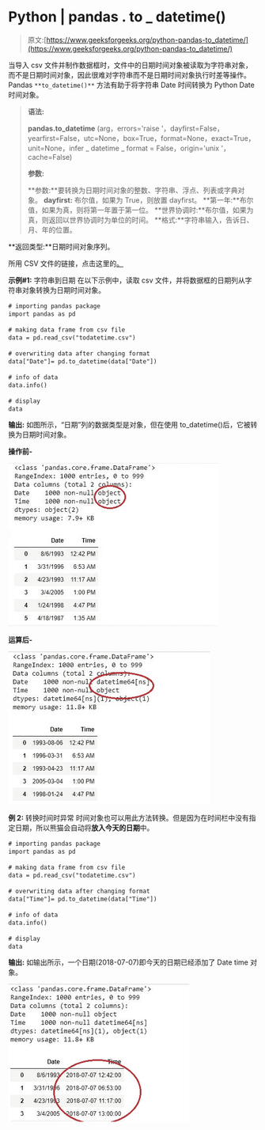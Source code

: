 # Python | pandas . to _ datetime()

> 原文:[https://www.geeksforgeeks.org/python-pandas-to_datetime/](https://www.geeksforgeeks.org/python-pandas-to_datetime/)

当导入 csv 文件并制作数据框时，文件中的日期时间对象被读取为字符串对象，而不是日期时间对象，因此很难对字符串而不是日期时间对象执行时差等操作。Pandas `**to_datetime()**` 方法有助于将字符串 Date 时间转换为 Python Date 时间对象。

> **语法:**
> 
> **pandas.to_datetime** (arg，errors='raise '，dayfirst=False，yearfirst=False，utc=None，box=True，format=None，exact=True，unit=None，infer _ datetime _ format = False，origin='unix '，cache=False)
> 
> **参数:**
> 
> **参数:**要转换为日期时间对象的整数、字符串、浮点、列表或字典对象。
> **dayfirst:** 布尔值，如果为 True，则放置 dayfirst。
> **第一年:**布尔值，如果为真，则将第一年置于第一位。
> **世界协调时:**布尔值，如果为真，则返回以世界协调时为单位的时间。
> **格式:**字符串输入，告诉日、月、年的位置。

**返回类型:**日期时间对象序列。

所用 CSV 文件的链接，点击这里的[。](https://media.geeksforgeeks.org/wp-content/uploads/todatetime.csv)

**示例#1:** 字符串到日期
在以下示例中，读取 csv 文件，并将数据框的日期列从字符串对象转换为日期时间对象。

```
# importing pandas package
import pandas as pd

# making data frame from csv file
data = pd.read_csv("todatetime.csv")

# overwriting data after changing format
data["Date"]= pd.to_datetime(data["Date"])

# info of data
data.info()

# display
data
```

**输出:**
如图所示，“日期”列的数据类型是对象，但在使用 to_datetime()后，它被转换为日期时间对象。

**操作前-**

![](img/a5916bb3106061c47a60611899573740.png)

**运算后-**

![](img/905af92c453904ac2d95118ca4f79ac5.png)

**例 2:** 转换时间时异常
时间对象也可以用此方法转换。但是因为在时间栏中没有指定日期，所以熊猫会自动将**放入今天的日期**中。

```
# importing pandas package
import pandas as pd

# making data frame from csv file
data = pd.read_csv("todatetime.csv")

# overwriting data after changing format
data["Time"]= pd.to_datetime(data["Time"])

# info of data
data.info()

# display
data
```

**输出:**
如输出所示，一个日期(2018-07-07)即今天的日期已经添加了 Date time 对象。

![](img/9c4721104cfdf3f48db70fd46a3fb588.png)